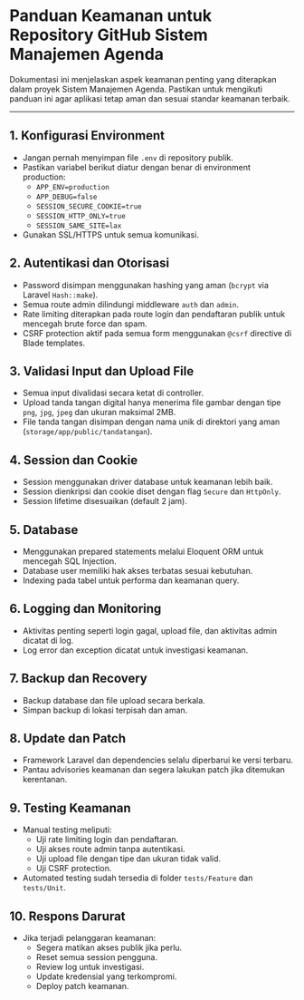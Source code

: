 # Panduan Keamanan untuk Repository GitHub Sistem Manajemen Agenda

Dokumentasi ini menjelaskan aspek keamanan penting yang diterapkan dalam proyek Sistem Manajemen Agenda. Pastikan untuk mengikuti panduan ini agar aplikasi tetap aman dan sesuai standar keamanan terbaik.

---

## 1. Konfigurasi Environment

- Jangan pernah menyimpan file `.env` di repository publik.
- Pastikan variabel berikut diatur dengan benar di environment production:
  - `APP_ENV=production`
  - `APP_DEBUG=false`
  - `SESSION_SECURE_COOKIE=true`
  - `SESSION_HTTP_ONLY=true`
  - `SESSION_SAME_SITE=lax`
- Gunakan SSL/HTTPS untuk semua komunikasi.

## 2. Autentikasi dan Otorisasi

- Password disimpan menggunakan hashing yang aman (`bcrypt` via Laravel `Hash::make`).
- Semua route admin dilindungi middleware `auth` dan `admin`.
- Rate limiting diterapkan pada route login dan pendaftaran publik untuk mencegah brute force dan spam.
- CSRF protection aktif pada semua form menggunakan `@csrf` directive di Blade templates.

## 3. Validasi Input dan Upload File

- Semua input divalidasi secara ketat di controller.
- Upload tanda tangan digital hanya menerima file gambar dengan tipe `png`, `jpg`, `jpeg` dan ukuran maksimal 2MB.
- File tanda tangan disimpan dengan nama unik di direktori yang aman (`storage/app/public/tandatangan`).

## 4. Session dan Cookie

- Session menggunakan driver database untuk keamanan lebih baik.
- Session dienkripsi dan cookie diset dengan flag `Secure` dan `HttpOnly`.
- Session lifetime disesuaikan (default 2 jam).

## 5. Database

- Menggunakan prepared statements melalui Eloquent ORM untuk mencegah SQL Injection.
- Database user memiliki hak akses terbatas sesuai kebutuhan.
- Indexing pada tabel untuk performa dan keamanan query.

## 6. Logging dan Monitoring

- Aktivitas penting seperti login gagal, upload file, dan aktivitas admin dicatat di log.
- Log error dan exception dicatat untuk investigasi keamanan.

## 7. Backup dan Recovery

- Backup database dan file upload secara berkala.
- Simpan backup di lokasi terpisah dan aman.

## 8. Update dan Patch

- Framework Laravel dan dependencies selalu diperbarui ke versi terbaru.
- Pantau advisories keamanan dan segera lakukan patch jika ditemukan kerentanan.

## 9. Testing Keamanan

- Manual testing meliputi:
  - Uji rate limiting login dan pendaftaran.
  - Uji akses route admin tanpa autentikasi.
  - Uji upload file dengan tipe dan ukuran tidak valid.
  - Uji CSRF protection.
- Automated testing sudah tersedia di folder `tests/Feature` dan `tests/Unit`.

## 10. Respons Darurat

- Jika terjadi pelanggaran keamanan:
  - Segera matikan akses publik jika perlu.
  - Reset semua session pengguna.
  - Review log untuk investigasi.
  - Update kredensial yang terkompromi.
  - Deploy patch keamanan.
